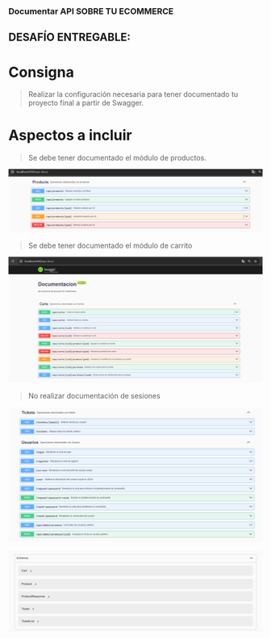### Documentar API SOBRE TU ECOMMERCE

## DESAFÍO ENTREGABLE:

# Consigna

>Realizar la configuración necesaria para tener documentado
>tu proyecto final a partir de Swagger.


# Aspectos a incluir

> Se debe tener documentado el módulo de productos.

![alt text](/img/image-1.png)

> Se debe tener documentado el módulo de carrito

![alt text](/img/image.png)

> No realizar documentación de sesiones

![alt text](/img/image-2.png)

![alt text](/img/image-3.png)